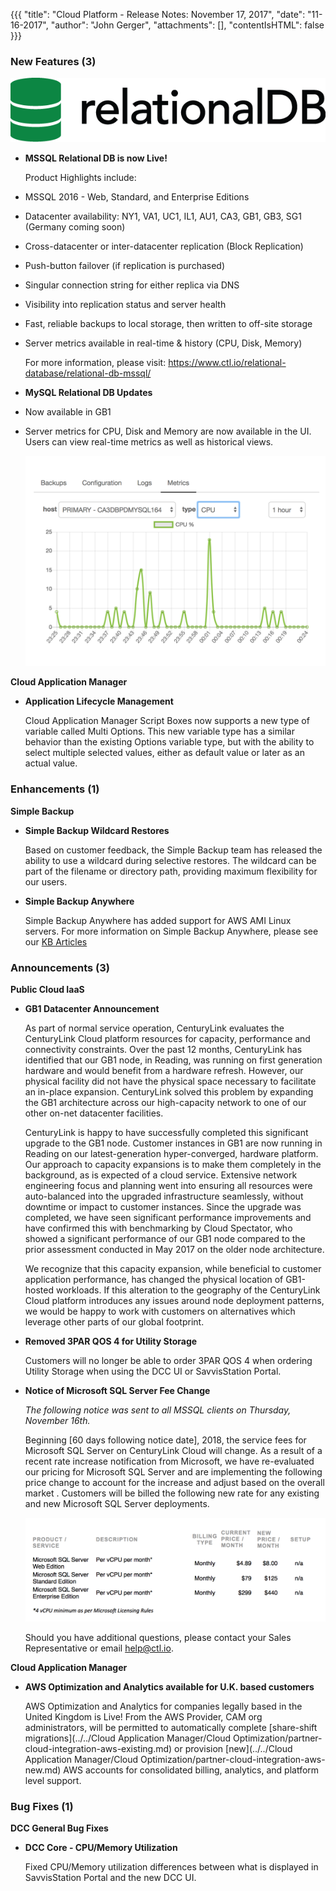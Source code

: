 {{{
"title": "Cloud Platform - Release Notes: November 17, 2017",
"date": "11-16-2017",
"author": "John Gerger",
"attachments": [],
"contentIsHTML": false
}}}

### New Features (3)

![](../../images/release_notes/2017-11-17/relationaldb-logo-green.png)


* __MSSQL Relational DB is now Live!__

  Product Highlights include:
- MSSQL 2016 - Web, Standard, and Enterprise Editions
- Datacenter availability: NY1, VA1, UC1, IL1, AU1, CA3, GB1, GB3, SG1 (Germany coming soon)
- Cross-datacenter or inter-datacenter replication (Block Replication)
- Push-button failover (if replication is purchased)
- Singular connection string for either replica via DNS
- Visibility into replication status and server health
- Fast, reliable backups to local storage, then written to off-site storage
- Server metrics available in real-time & history (CPU, Disk, Memory)

  For more information, please visit: https://www.ctl.io/relational-database/relational-db-mssql/



* __MySQL Relational DB Updates__


- Now available in GB1
- Server metrics for CPU, Disk and Memory are now available in the UI.  Users can view real-time metrics as well as historical views.

  ![](../../images/release_notes/2017-11-17/RDBS_Metrics.png)

__Cloud Application Manager__

* __Application Lifecycle Management__

  Cloud Application Manager Script Boxes now supports a new type of variable called Multi Options. This new variable type has a similar behavior than the existing Options variable type, but with the ability to select multiple selected values, either as default value or later as an actual value.

### Enhancements (1)

__Simple Backup__

* __Simple Backup Wildcard Restores__

   Based on customer feedback, the Simple Backup team has released the ability to use a wildcard during selective restores. The wildcard can be part of the filename or directory path, providing maximum flexibility for our users.

* __Simple Backup Anywhere__

  Simple Backup Anywhere has added support for AWS AMI Linux servers. For more information on Simple Backup Anywhere, please see our [KB Articles](../../Backup/backup-anywhere.md)


### Announcements (3)

__Public Cloud IaaS__

* __GB1 Datacenter Announcement__

  As part of normal service operation, CenturyLink evaluates the CenturyLink Cloud platform resources for capacity, performance and connectivity constraints.  Over the past 12 months, CenturyLink has identified that our GB1 node, in Reading, was running on first generation hardware and would benefit from a hardware refresh.  However, our physical facility did not have the physical space necessary to facilitate an in-place expansion.  CenturyLink solved this problem by expanding the GB1 architecture across our high-capacity network to one of our other on-net datacenter facilities.

  CenturyLink is happy to have successfully completed this significant upgrade to the GB1 node.  Customer instances in GB1 are now running in Reading on our latest-generation hyper-converged, hardware platform.  Our approach to capacity expansions is to make them completely in the background, as is expected of a cloud service.  Extensive network engineering focus and planning went into ensuring all resources were auto-balanced into the upgraded infrastructure seamlessly, without downtime or impact to customer instances.  Since the upgrade was completed, we have seen significant performance improvements and have confirmed this with benchmarking by Cloud Spectator, who showed a significant performance of our GB1 node compared to the prior assessment conducted in May 2017 on the older node architecture.

  We recognize that this capacity expansion, while beneficial to customer application performance, has changed the physical location of GB1-hosted workloads.  If this alteration to the geography of the CenturyLink Cloud platform introduces any issues around node deployment patterns, we would be happy to work with customers on alternatives which leverage other parts of our global footprint.

* __Removed 3PAR QOS 4 for Utility Storage__

  Customers will no longer be able to order 3PAR QOS 4 when ordering Utility Storage when using the DCC UI or SavvisStation Portal.

* __Notice of Microsoft SQL Server Fee Change__

  *The following notice was sent to all MSSQL clients on Thursday, November 16th.*  

  Beginning [60 days following notice date], 2018, the service fees for Microsoft SQL Server on CenturyLink Cloud will change. As a result of a recent rate increase notification from Microsoft, we have re-evaluated our pricing for Microsoft SQL Server and are implementing the following price change to account for the increase and adjust based on the overall market .
  Customers will be billed the following new rate for any existing and new Microsoft SQL Server deployments.

  ![](../../images/release_notes/2017-11-17/MSSQL_rate_change.png)

  Should you have additional questions, please contact your Sales Representative or email help@ctl.io.

__Cloud Application Manager__

* __AWS Optimization and Analytics available for U.K. based customers__

  AWS Optimization and Analytics for companies legally based in the United Kingdom is Live! From the AWS Provider, CAM org administrators, will be permitted to automatically complete [share-shift migrations](../../Cloud Application Manager/Cloud Optimization/partner-cloud-integration-aws-existing.md) or provision [new](../../Cloud Application Manager/Cloud Optimization/partner-cloud-integration-aws-new.md) AWS accounts for consolidated billing, analytics, and platform level support.

### Bug Fixes (1)

__DCC General Bug Fixes__

* __DCC Core - CPU/Memory Utilization__

  Fixed CPU/Memory utilization differences between what is displayed in SavvisStation Portal and the new DCC UI.
